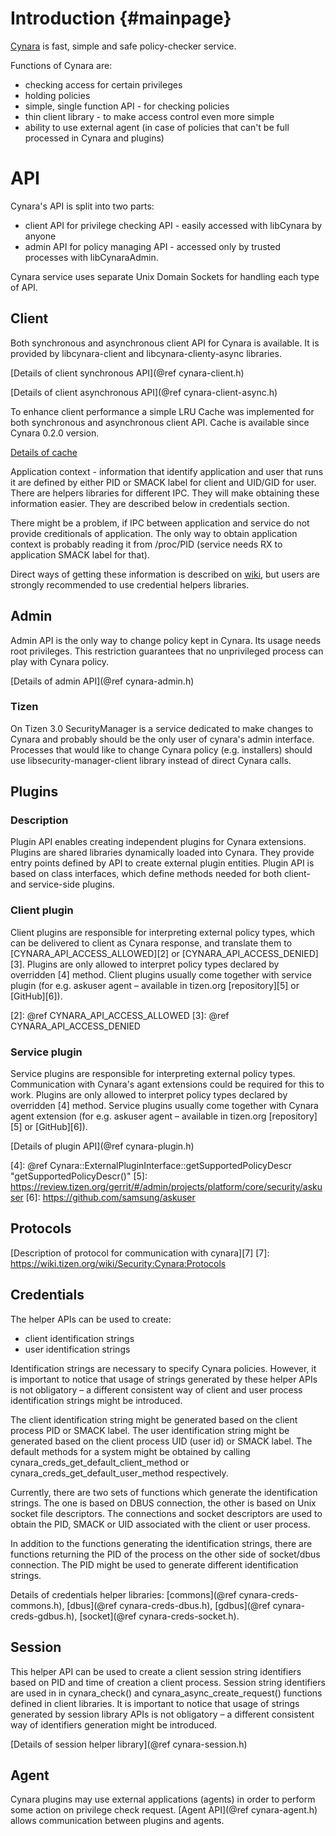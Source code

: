 Introduction {#mainpage}
============

[Cynara](https://wiki.tizen.org/wiki/Security:Cynara) is fast, simple and safe policy-checker
service.

Functions of Cynara are:
* checking access for certain privileges
* holding policies
* simple, single function API - for checking policies
* thin client library - to make access control even more simple
* ability to use external agent
(in case of policies that can't be full processed in Cynara and plugins)


# API
Cynara's API is split into two parts:
* client API for privilege checking API - easily accessed with libCynara by anyone
* admin API for policy managing API - accessed only by trusted processes with libCynaraAdmin.

Cynara service uses separate Unix Domain Sockets for handling each type of API.


## Client
Both synchronous and asynchronous client API for Cynara is available. It is provided by
libcynara-client and libcynara-clienty-async libraries.

[Details of client synchronous API](@ref cynara-client.h)

[Details of client asynchronous API](@ref cynara-client-async.h)

To enhance client performance a simple LRU Cache was implemented for both synchronous and
asynchronous client API. Cache is available since Cynara 0.2.0 version.

[Details of cache](https://wiki.tizen.org/wiki/Security:Cynara:API:client-cache)

Application context - information that identify application and user that runs it are defined by
either PID or SMACK label for client and UID/GID for user. There are helpers libraries for different
IPC. They will make obtaining these information easier. They are described below in credentials
section.

There might be a problem, if IPC between application and service do not provide creditionals of
application. The only way to obtain application context is probably reading it from /proc/PID
(service needs RX to application SMACK label for that).

Direct ways of getting these information is described on [wiki][1], but users are strongly
recommended to use credential helpers libraries.

[1]: https://wiki.tizen.org/wiki/Security:Cynara:ApplicationCredentials


## Admin
Admin API is the only way to change policy kept in Cynara. Its usage needs root privileges. This
restriction guarantees that no unprivileged process can play with Cynara policy.

[Details of admin API](@ref cynara-admin.h)

### Tizen
On Tizen 3.0 SecurityManager is a service dedicated to make changes to Cynara and probably should
be the only user of cynara's admin interface. Processes that would like to change Cynara policy
(e.g. installers) should use libsecurity-manager-client library instead of direct Cynara calls.

## Plugins
### Description
Plugin API enables creating independent plugins for Cynara extensions. Plugins are shared libraries
dynamically loaded into Cynara. They provide entry points defined by API to create external plugin
entities. Plugin API is based on class interfaces, which define methods needed for both client-
and service-side plugins.


### Client plugin
Client plugins are responsible for interpreting external policy types, which can be delivered
to client as Cynara response, and translate them to [CYNARA_API_ACCESS_ALLOWED][2] or
[CYNARA_API_ACCESS_DENIED][3]. Plugins are only allowed to interpret policy types declared by
overridden [4] method. Client plugins usually come together with service plugin (for e.g. askuser
agent – available in tizen.org [repository][5] or [GitHub][6]).

[2]: @ref CYNARA_API_ACCESS_ALLOWED
[3]: @ref CYNARA_API_ACCESS_DENIED


### Service plugin
Service plugins are responsible for interpreting external policy types. Communication with Cynara's
agant extensions could be required for this to work. Plugins are only allowed to interpret policy
types declared by overridden [4] method. Service plugins usually come together with Cynara agent
extension (for e.g. askuser agent – available in tizen.org [repository][5] or [GitHub][6]).

[Details of plugin API](@ref cynara-plugin.h)

[4]: @ref Cynara::ExternalPluginInterface::getSupportedPolicyDescr "getSupportedPolicyDescr()"
[5]: https://review.tizen.org/gerrit/#/admin/projects/platform/core/security/askuser
[6]: https://github.com/samsung/askuser


## Protocols
[Description of protocol for communication with cynara][7]
[7]: https://wiki.tizen.org/wiki/Security:Cynara:Protocols


## Credentials
The helper APIs can be used to create:
* client identification strings
* user identification strings

Identification strings are necessary to specify Cynara policies. However, it is important to notice
that usage of strings generated by these helper APIs is not obligatory – a different consistent way
of client and user process identification strings might be introduced.

The client identification string might be generated based on the client process PID or SMACK label.
The user identification string might be generated based on the client process UID (user id) or
SMACK label. The default methods for a system might be obtained by calling
cynara_creds_get_default_client_method or cynara_creds_get_default_user_method respectively.

Currently, there are two sets of functions which generate the identification strings.
The one is based on DBUS connection, the other is based on Unix socket file descriptors.
The connections and socket descriptors are used to obtain the PID, SMACK or UID associated
with the client or user process.

In addition to the functions generating the identification strings, there are functions returning
the PID of the process on the other side of socket/dbus connection. The PID might be used to
generate different identification strings.

Details of credentials helper libraries:
[commons](@ref cynara-creds-commons.h),
[dbus](@ref cynara-creds-dbus.h),
[gdbus](@ref cynara-creds-gdbus.h),
[socket](@ref cynara-creds-socket.h).


## Session
This helper API can be used to create a client session string identifiers based on PID and time of
creation a client process. Session string identifiers are used in in cynara_check() and
cynara_async_create_request() functions defined in client libraries. It is important to notice that
usage of strings generated by session library APIs is not obligatory – a different consistent way
of identifiers generation might be introduced.

[Details of session helper library](@ref cynara-session.h)


## Agent
Cynara plugins may use external applications (agents) in order to perform some action on privilege
check request. [Agent API](@ref cynara-agent.h) allows communication between plugins and agents.
